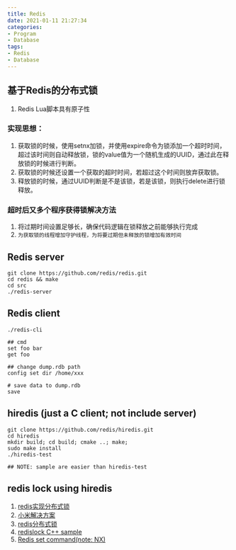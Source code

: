 ```yaml
---
title: Redis
date: 2021-01-11 21:27:34
categories:
- Program
- Database
tags:
- Redis
- Database
---
```


## 基于Redis的分布式锁
1. Redis Lua脚本具有原子性

### 实现思想：
1. 获取锁的时候，使用setnx加锁，并使用expire命令为锁添加一个超时时间，超过该时间则自动释放锁，锁的value值为一个随机生成的UUID，通过此在释放锁的时候进行判断。
1. 获取锁的时候还设置一个获取的超时时间，若超过这个时间则放弃获取锁。
1. 释放锁的时候，通过UUID判断是不是该锁，若是该锁，则执行delete进行锁释放。

### 超时后又多个程序获得锁解决方法
1. 将过期时间设置足够长，确保代码逻辑在锁释放之前能够执行完成
1. `为获取锁的线程增加守护线程，为将要过期但未释放的锁增加有效时间`


## Redis server

``` shell
git clone https://github.com/redis/redis.git
cd redis && make
cd src
./redis-server
```

## Redis client

``` shell
./redis-cli

## cmd
set foo bar
get foo

## change dump.rdb path
config set dir /home/xxx

# save data to dump.rdb
save
```

## hiredis (just a C client; not include server)

``` shellp
git clone https://github.com/redis/hiredis.git
cd hiredis
mkdir build; cd build; cmake ..; make;
sudo make install
./hiredis-test

## NOTE: sample are easier than hiredis-test
```

## redis lock using hiredis
1. [redis实现分布式锁](https://blog.csdn.net/xlgen157387/article/details/79036337)
1. [小米解决方案](https://xiaomi-info.github.io/2019/12/17/redis-distributed-lock/)
1. [redis分布式锁](https://juejin.cn/post/6844903830442737671)
1. [redislock C++ sample](https://github.com/yuhanfang/redislock)
1. [Redis set command(note: NX)](https://redis.io/commands/set)
